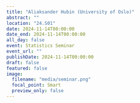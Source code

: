 ```yaml
---
title: "Aliaksander Hubin (University of Oslo)"
abstract: ""
location: "24.S01"
date: 2024-11-14T00:00:00
date_end: 2024-11-14T00:00:00
all_day: false
event: Statistics Seminar
event_url: ""
publishDate: 2024-11-14T00:00:00
draft: false
featured: false
image:
  filename: "media/seminar.png"
  focal_point: Smart
  preview_only: false
---
```


